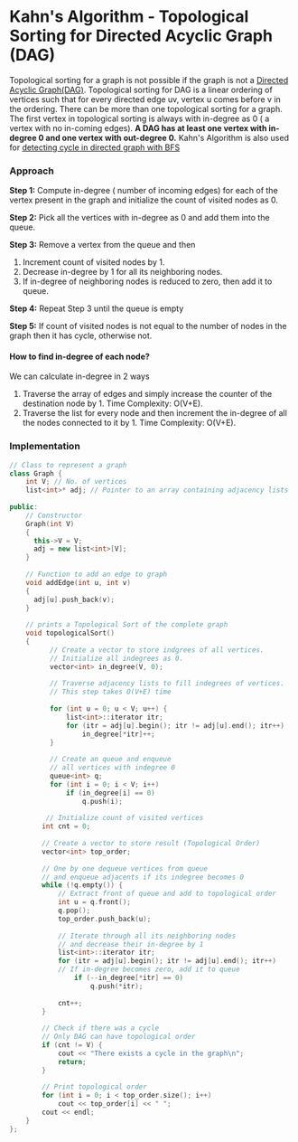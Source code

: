# Kahn's Algorithm - Topological Sorting for Directed Acyclic Graph \(DAG\)

Topological sorting for a graph is not possible if the graph is not a [Directed Acyclic Graph\(DAG\)](../graph-terminology.md#directed-acyclic-graph-dag). Topological sorting for DAG is a linear ordering of vertices such that for every directed edge uv, vertex u comes before v in the ordering. There can be more than one topological sorting for a graph. The first vertex in topological sorting is always with in-degree as 0 \( a vertex with no in-coming edges\). **A DAG has at least one vertex with in-degree 0 and one vertex with out-degree 0.** Kahn's Algorithm is also used for [detecting cycle in directed graph with BFS](../../../problem-solutions/graph-problems/detect-cycle-in-a-directed-graph-using-bfs.md)

### Approach

**Step 1:** Compute in-degree \( number of incoming edges\) for each of the vertex present in the graph and initialize the count of visited nodes as 0.

**Step 2:** Pick all the vertices with in-degree as 0 and add them into the queue.

**Step 3:** Remove a vertex from the queue and then

1. Increment count of visited nodes by 1.
2. Decrease in-degree by 1 for all its neighboring nodes.
3. If in-degree of neighboring nodes is reduced to zero, then add it to queue.

**Step 4:** Repeat Step 3 until the queue is empty

**Step 5:** If count of visited nodes is not equal to the number of nodes in the graph then it has cycle, otherwise not.

#### How to find in-degree of each node?

We can calculate in-degree in 2 ways

1. Traverse the array of edges and simply increase the counter of the destination node by 1. Time Complexity: O\(V+E\).
2. Traverse the list for every node and then increment the in-degree of all the nodes connected to it by 1. Time Complexity: O\(V+E\).

### Implementation

```cpp
// Class to represent a graph
class Graph {
    int V; // No. of vertices
    list<int>* adj; // Pointer to an array containing adjacency lists
  
public:
    // Constructor
    Graph(int V)
    {
      this->V = V;
      adj = new list<int>[V];
    }
  
    // Function to add an edge to graph
    void addEdge(int u, int v)
    {
      adj[u].push_back(v);
    }
    
    // prints a Topological Sort of the complete graph
    void topologicalSort()
    {
          // Create a vector to store indgrees of all vertices.
          // Initialize all indegrees as 0.
          vector<int> in_degree(V, 0);
  
          // Traverse adjacency lists to fill indegrees of vertices.
          // This step takes O(V+E) time
 
          for (int u = 0; u < V; u++) {
              list<int>::iterator itr;
              for (itr = adj[u].begin(); itr != adj[u].end(); itr++)
                  in_degree[*itr]++;
          }
  
          // Create an queue and enqueue
          // all vertices with indegree 0
          queue<int> q;
          for (int i = 0; i < V; i++)
              if (in_degree[i] == 0)
                  q.push(i);
  
         // Initialize count of visited vertices
        int cnt = 0;
  
        // Create a vector to store result (Topological Order)
        vector<int> top_order;
  
        // One by one dequeue vertices from queue
        // and enqueue adjacents if its indegree becomes 0
        while (!q.empty()) {
            // Extract front of queue and add to topological order
            int u = q.front();
            q.pop();
            top_order.push_back(u);
  
            // Iterate through all its neighboring nodes
            // and decrease their in-degree by 1
            list<int>::iterator itr;
            for (itr = adj[u].begin(); itr != adj[u].end(); itr++)    
            // If in-degree becomes zero, add it to queue
                if (--in_degree[*itr] == 0)
                    q.push(*itr);
  
            cnt++;
        }
  
        // Check if there was a cycle
        // Only DAG can have topological order
        if (cnt != V) {
            cout << "There exists a cycle in the graph\n";
            return;
        }
  
        // Print topological order
        for (int i = 0; i < top_order.size(); i++)
            cout << top_order[i] << " ";
        cout << endl;
    }    
};
```

